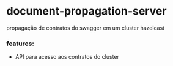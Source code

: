# document-propagation-server
propagação de contratos do swagger em um cluster hazelcast

### features:

- API para acesso aos contratos do cluster
